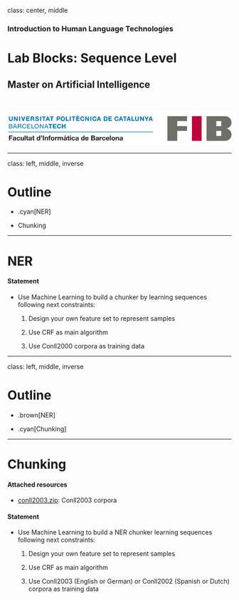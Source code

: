class: center, middle

### Introduction to Human Language Technologies

# Lab Blocks: Sequence Level

## Master on Artificial Intelligence

<br>

![:scale 75%](fib.png)

---
class: left, middle, inverse

# Outline

* .cyan[NER]

* Chunking

---

# NER

#### Statement

* Use Machine Learning to build a chunker by learning sequences following next constraints:

  1. Design your own feature set to represent samples

  2. Use CRF as main algorithm

  3. Use Conll2000 corpora as training data

---
class: left, middle, inverse

# Outline

* .brown[NER]

* .cyan[Chunking]

---

# Chunking

#### Attached resources

* [conll2003.zip](resources/conll2003.zip): Conll2003 corpora

#### Statement

* Use Machine Learning to build a NER chunker learning sequences following next constraints:

  1. Design your own feature set to represent samples

  2. Use CRF as main algorithm

  3. Use Conll2003 (English or German) or Conll2002 (Spanish or Dutch) corpora as training data
